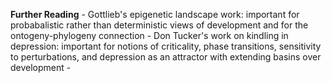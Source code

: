 
 **Further Reading**
    - Gottlieb's epigenetic landscape work: important for probabalistic rather than deterministic views of development and for the ontogeny-phylogeny connection
    - Don Tucker's work on kindling in depression: important for notions of criticality, phase transitions, sensitivity to perturbations, and depression as an attractor with extending basins over development
    - 